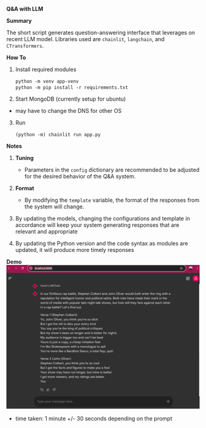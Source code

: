 **Q&A with LLM**

**Summary**

The short script generates question-answering interface that leverages on recent LLM model. Libraries used are `chainlit`, `langchain`, and `CTransformers`.


**How To**

1. Install required modules
   ```
   python -m venv app-venv
   python -m pip install -r requirements.txt
   ```

2. Start MongoDB (currently setup for ubuntu)

- may have to change the DNS for other OS

3. Run
   ```
   (python -m) chainlit run app.py
   ```

**Notes**

1. **Tuning**
   - Parameters in the `config` dictionary are recommended to be adjusted for the desired behavior of the Q&A system. 

2. **Format**
   - By modifying the `template` variable, the format of the responses from the system will change.

3. By updating the models, changing the configurations and template in accordance will keep your system generating responses that are relevant and appropriate

4. By updating the Python version and the code syntax as modules are updated, it will produce more timely responses

**Demo**
![run.png](img/run2.png)

- time taken: 1 minute +/- 30 seconds depending on the prompt
